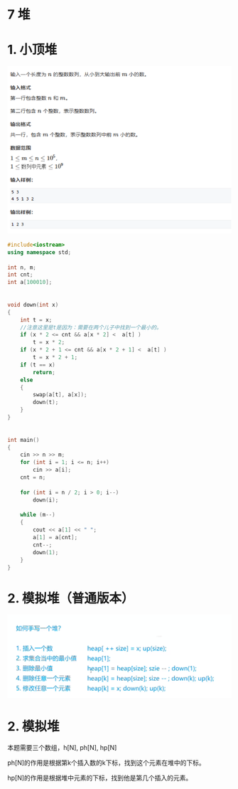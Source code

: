 # 7 堆

# 1. 小顶堆

![](image/image_rSiL10POPC.png)

```c++
#include<iostream>
using namespace std;

int n, m;
int cnt;
int a[100010];


void down(int x)
{
    int t = x;
    //注意这里是t是因为：需要在两个儿子中找到一个最小的。
    if (x * 2 <= cnt && a[x * 2] <  a[t] )
        t = x * 2;
    if (x * 2 + 1 <= cnt && a[x * 2 + 1] <  a[t] )
        t = x * 2 + 1;
    if (t == x)
        return;
    else
    {
        swap(a[t], a[x]);
        down(t);
    }
}


int main()
{
    cin >> n >> m;
    for (int i = 1; i <= n; i++)
        cin >> a[i];
    cnt = n;

    for (int i = n / 2; i > 0; i--)
        down(i);

    while (m--)
    {
        cout << a[1] << " ";
        a[1] = a[cnt];
        cnt--;
        down(1);
    }
}
```

# 2. 模拟堆（普通版本）

![](image/image_XAveOpbLuE.png)

# 2. 模拟堆

本题需要三个数组，h\[N], ph\[N], hp\[N]

ph\[N]的作用是根据第k个插入数的k下标，找到这个元素在堆中的下标。

hp\[N]的作用是根据堆中元素的下标，找到他是第几个插入的元素。
